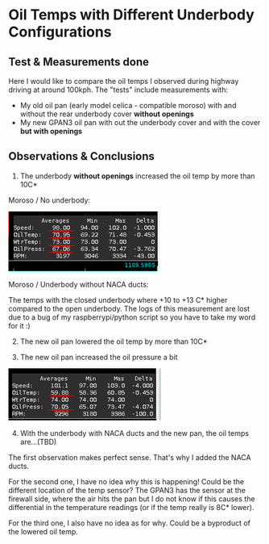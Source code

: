 # Oil Temps with Different Underbody Configurations

## Test & Measurements done
Here I would like to compare the oil temps I observed during highway driving at around 100kph.
The "tests" include measurements with:

* My old oil pan (early model celica - compatible moroso) with and without the rear underbody cover **without openings**
* My new GPAN3 oil pan with out the underbody cover and with the cover **but with openings**

## Observations & Conclusions

1. The underbody **without openings** increased the oil temp by more than 10C*

Moroso / No underbody:

![moroso-no-underbody](moroso-no-underbody.png)

Moroso / Underbody without NACA ducts:

The temps with the closed underbody where +10 to +13 C* higher compared to the open underbody.
The logs of this measurement are lost due to a bug of my raspberrypi/python script so you have to take my word for it :)

2. The new oil pan lowered the oil temp by more than 10C*

3. The new oil pan increased the oil pressure a bit

![gpan3-no-underbody](gpan3-no-underbody.png)

4. With the underbody with NACA ducts and the new pan, the oil temps are...(TBD)

The first observation makes perfect sense. That's why I added the NACA ducts.

For the second one, I have no idea why this is happening! Could be the different location of
the temp sensor? The GPAN3 has the sensor at the firewall side, where the air hits the pan but 
I do not know if this causes the differential in the temperature readings (or if the temp really is
8C* lower).

For the third one, I also have no idea as for why. Could be a byproduct of the lowered oil temp.